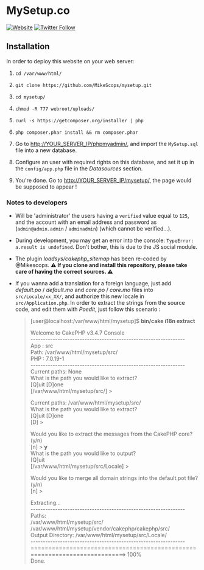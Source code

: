 # MySetup.co

[![Website](https://img.shields.io/website-up-down-green-red/https/mysetup.co.svg?label=mySetup.co)](https://mysetup.co/)
[![Twitter Follow](https://img.shields.io/twitter/follow/mysetup_co.svg?style=social&label=Follow&style=flat-square)](https://twitter.com/mysetup_co)


## Installation

In order to deploy this website on your web server:  

1. `cd /var/www/html/`

2. `git clone https://github.com/MikeScops/mysetup.git`

3. `cd mysetup/`

4. `chmod -R 777 webroot/uploads/`

5. `curl -s https://getcomposer.org/installer | php`

6. `php composer.phar install && rm composer.phar`

7. Go to [http://YOUR_SERVER_IP/phpmyadmin/](http://YOUR_SERVER_IP/phpmyadmin/), and import the `MySetup.sql` file into a new database.

8. Configure an user with required rights on this database, and set it up in the `config/app.php` file in the _Datasources_ section.

9. You're done. Go to [http://YOUR_SERVER_IP/mysetup/](http://YOUR_SERVER_IP/mysetup/), the page would be supposed to appear !

### Notes to developers

* Will be 'administrator' the users having a `verified` value equal to `125`, and the account with an email address and password as (`admin@admin.admin` / `adminadmin`) (which cannot be verified...).

* During development, you may get an error into the console: `TypeError: a.result is undefined`. Don't bother, this is due to the JS social module.

* The plugin _loadsys/cakephp\_sitemap_ has been re-coded by @Mikescops. **:warning: If you clone and install this repository, please take care of having the correct sources. :warning:**

* If you wanna add a translation for a foreign language, just add _default.po_ / _default.mo_ and _core.po_ / _core.mo_ files into `src/Locale/xx_XX/`, and authorize this new locale in `src/Application.php`. In order to extract the strings from the source code, and edit them with _Poedit_, just follow this scenario :
	
	> [user@localhost:/var/www/html/mysetup]$ **bin/cake i18n extract**  
	>  
	> Welcome to CakePHP v3.4.7 Console  
	> \---------------------------------------------------------------  
	> App : src  
	> Path: /var/www/html/mysetup/src/  
	> PHP : 7.0.19-1  
	> \---------------------------------------------------------------  
	> Current paths: None  
	> What is the path you would like to extract?  
	> [Q]uit [D]one  
	> [/var/www/html/mysetup/src/] >   
	>  
	> Current paths: /var/www/html/mysetup/src/  
	> What is the path you would like to extract?  
	> [Q]uit [D]one  
	> [D] >   
	>  
	> Would you like to extract the messages from the CakePHP core? (y/n)  
	> [n] > **y**  
	> What is the path you would like to output?  
	> [Q]uit  
	> [/var/www/html/mysetup/src/Locale] >  
	>  
	> Would you like to merge all domain strings into the default.pot file? (y/n)   
	> [n] >  
	>  
	>  
	> Extracting...  
	> \---------------------------------------------------------------  
	> Paths:  
	> /var/www/html/mysetup/src/  
	> /var/www/html/mysetup/vendor/cakephp/cakephp/src/  
	> Output Directory: /var/www/html/mysetup/src/Locale/  
	> \---------------------------------------------------------------  
	> ==========================================================================> 100%  
	> Done.
